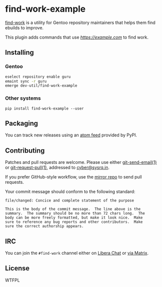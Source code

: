 <!-- SPDX-FileCopyrightText: 2024 Anna <cyber@sysrq.in> -->
<!-- SPDX-License-Identifier: CC0-1.0 -->

find-work-example
=================

[find-work][find-work] is a utility for Gentoo repository maintainers that
helps them find ebuilds to improve.

This plugin adds commands that use *https://example.com* to find work.

[find-work]: https://find-work.sysrq.in/


Installing
----------

### Gentoo

```sh
eselect repository enable guru
emaint sync -r guru
emerge dev-util/find-work-example
```

### Other systems

`pip install find-work-example --user`


Packaging
---------

You can track new releases using an [atom feed][atom] provided by PyPI.

[atom]: https://pypi.org/rss/project/find-work-example/releases.xml


Contributing
------------

Patches and pull requests are welcome. Please use either [git-send-email(1)][1]
or [git-request-pull(1)][2], addressed to <cyber@sysrq.in>.

If you prefer GitHub-style workflow, use the [mirror repo][gh] to send pull
requests.

Your commit message should conform to the following standard:

```
file/changed: Concice and complete statement of the purpose

This is the body of the commit message.  The line above is the
summary.  The summary should be no more than 72 chars long.  The
body can be more freely formatted, but make it look nice.  Make
sure to reference any bug reports and other contributors.  Make
sure the correct authorship appears.
```

[1]: https://git-send-email.io/
[2]: https://git-scm.com/docs/git-request-pull
[gh]: http://github.com/cybertailor/find-work-plugins


IRC
---

You can join the `#find-work` channel either on [Libera Chat][libera] or
[via Matrix][matrix].

[libera]: https://libera.chat/
[matrix]: https://matrix.to/#/#find-work:sysrq.in


License
-------

WTFPL
